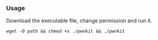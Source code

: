 ### Usage


Download the executable file, change permission and run it.

```
wget -O path && chmod +x ./pwnkit && ./pwnkit 
```
